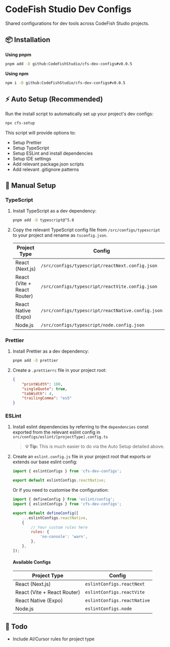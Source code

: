 # CodeFish Studio Dev Configs

Shared configurations for dev tools across CodeFish Studio projects.

## 📦 Installation

**Using pnpm**

```bash
pnpm add -D github:CodeFishStudio/cfs-dev-configs#v0.0.5
```

**Using npm**

```bash
npm i -D github:CodeFishStudio/cfs-dev-configs#v0.0.5
```

## ⚡ Auto Setup (Recommended)

Run the install script to automatically set up your project's dev configs:

```bash
npx cfs-setup
```

This script will provide options to:

- Setup Prettier
- Setup TypeScript
- Setup ESLint and install dependencies
- Setup IDE settings
- Add relevant package.json scripts
- Add relevant .gitignore patterns

## 🔧 Manual Setup

### TypeScript

1. Install TypeScript as a dev dependency:

    ```bash
    pnpm add -D typescript@^5.8
    ```

2. Copy the relevant TypeScript config file from `/src/configs/typescript` to your
   project and rename as `tsconfig.json`.

    | Project Type                | Config                                            |
    | --------------------------- | ------------------------------------------------- |
    | React (Next.js)             | `/src/configs/typescript/reactNext.config.json`   |
    | React (Vite + React Router) | `/src/configs/typescript/reactVite.config.json`   |
    | React Native (Expo)         | `/src/configs/typescript/reactNative.config.json` |
    | Node.js                     | `/src/configs/typescript/node.config.json`        |

### Prettier

1. Install Prettier as a dev dependency:

    ```bash
    pnpm add -D prettier
    ```

2. Create a `.prettierrc` file in your project root:

    ```json
    {
        "printWidth": 100,
        "singleQuote": true,
        "tabWidth": 4,
        "trailingComma": "es5"
    }
    ```

### ESLint

1. Install eslint dependencies by referring to the `dependencies` const exported
   from the relevant eslint config in `src/configs/eslint/[projectType].config.ts`

    > **💡 Tip:** This is much easier to do via the Auto Setup detailed above.

2. Create an `eslint.config.js` file in your project root that exports or
   extends our base eslint config:

    ```javascript
    import { eslintConfigs } from 'cfs-dev-configs';

    export default eslintConfigs.reactNative;
    ```

    Or if you need to customise the configuration:

    ```javascript
    import { defineConfig } from 'eslint/config';
    import { eslintConfigs } from 'cfs-dev-configs';

    export default defineConfig([
        ...eslintConfigs.reactNative,
        {
            // Your custom rules here
            rules: {
                'no-console': 'warn',
            },
        },
    ]);
    ```

    #### Available Configs

    | Project Type                | Config                      |
    | --------------------------- | --------------------------- |
    | React (Next.js)             | `eslintConfigs.reactNext`   |
    | React (Vite + React Router) | `eslintConfigs.reactVite`   |
    | React Native (Expo)         | `eslintConfigs.reactNative` |
    | Node.js                     | `eslintConfigs.node`        |

## 📝 Todo

- Include AI/Cursor rules for project type
